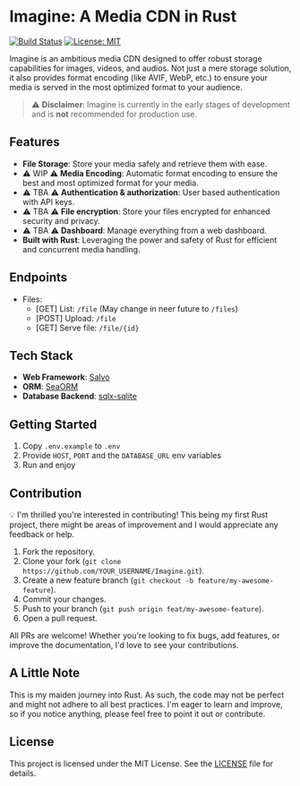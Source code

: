# Imagine: A Media CDN in Rust

[![Build Status](https://img.shields.io/badge/build-passing-green.svg)](LINK_TO_YOUR_CI)
[![License: MIT](https://img.shields.io/badge/License-MIT-yellow.svg)](https://opensource.org/licenses/MIT)

Imagine is an ambitious media CDN designed to offer robust storage capabilities for images, videos, and audios. Not just a mere storage solution, it also provides format encoding (like AVIF, WebP, etc.) to ensure your media is served in the most optimized format to your audience.

> ⚠️ **Disclaimer**: Imagine is currently in the early stages of development and is **not** recommended for production use.

## Features

- **File Storage**: Store your media safely and retrieve them with ease.
- ⚠️ WIP ⚠️ **Media Encoding**: Automatic format encoding to ensure the best and most optimized format for your media.
- ⚠️ TBA ⚠️ **Authentication & authorization**: User based authentication with API keys.
- ⚠️ TBA ⚠️ **File encryption**: Store your files encrypted for enhanced security and privacy.
- ⚠️ TBA ⚠️ **Dashboard**: Manage everything from a web dashboard.
- **Built with Rust**: Leveraging the power and safety of Rust for efficient and concurrent media handling.

## Endpoints

- Files: 
  - [GET] List: `/file` (May change in neer future to `/files`)
  - [POST] Upload: `/file`
  - [GET] Serve file: `/file/{id}`

## Tech Stack

- **Web Framework**: [Salvo](https://github.com/salvo-rs/salvo)
- **ORM**: [SeaORM](https://github.com/SeaQL/sea-orm)
- **Database Backend**: [sqlx-sqlite](https://github.com/launchbadge/sqlx)

## Getting Started

1. Copy `.env.example` to `.env`
2. Provide `HOST`, `PORT` and the `DATABASE_URL` env variables
3. Run and enjoy

## Contribution

💡 I'm thrilled you're interested in contributing! This being my first Rust project, there might be areas of improvement and I would appreciate any feedback or help.

1. Fork the repository.
2. Clone your fork (`git clone https://github.com/YOUR_USERNAME/Imagine.git`).
3. Create a new feature branch (`git checkout -b feature/my-awesome-feature`).
4. Commit your changes.
5. Push to your branch (`git push origin feat/my-awesome-feature`).
6. Open a pull request.

All PRs are welcome! Whether you're looking to fix bugs, add features, or improve the documentation, I'd love to see your contributions.

## A Little Note

This is my maiden journey into Rust. As such, the code may not be perfect and might not adhere to all best practices. I'm eager to learn and improve, so if you notice anything, please feel free to point it out or contribute.

## License

This project is licensed under the MIT License. See the [LICENSE](LICENSE) file for details.